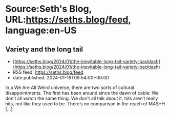 # Source:Seth's Blog, URL:https://seths.blog/feed, language:en-US

## Variety and the long tail
 - [https://seths.blog/2024/01/the-inevitable-long-tail-variety-backlash](https://seths.blog/2024/01/the-inevitable-long-tail-variety-backlash)
 - RSS feed: https://seths.blog/feed
 - date published: 2024-01-16T09:54:00+00:00

In a We Are All Weird universe, there are two sorts of cultural disappointments. The first has been around since the dawn of cable: We don&#8217;t all watch the same thing. We don&#8217;t all talk about it, hits aren&#8217;t really hits, not like they used to be. There&#8217;s no comparison in the reach of M*A*S*H [&#8230;]

